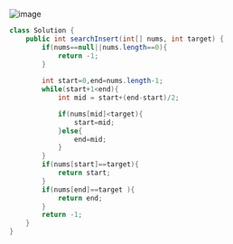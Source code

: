 
![image](https://user-images.githubusercontent.com/83968454/193105469-fb7ef390-c310-4bf7-9282-d3d0fdb9eaa7.png)

```java
class Solution {
    public int searchInsert(int[] nums, int target) {
        if(nums==null||nums.length==0){
            return -1;
        }
        
        int start=0,end=nums.length-1;
        while(start+1<end){
            int mid = start+(end-start)/2;

            if(nums[mid]<target){
                start=mid;
            }else{
                end=mid;
            }
        }
        if(nums[start]==target){
            return start;
        }
        if(nums[end]==target ){
            return end;
        }
        return -1;
    }
}
```
